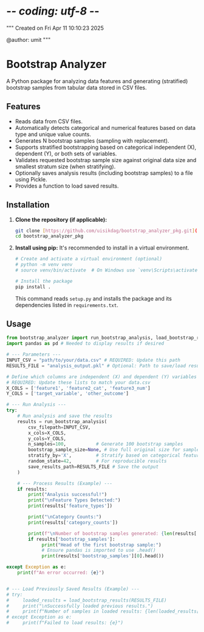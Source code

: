 # -*- coding: utf-8 -*-
"""
Created on Fri Apr 11 10:10:23 2025

@author: umit
"""

# Bootstrap Analyzer

A Python package for analyzing data features and generating (stratified) bootstrap samples from tabular data stored in CSV files.

## Features

* Reads data from CSV files.
* Automatically detects categorical and numerical features based on data type and unique value counts.
* Generates N bootstrap samples (sampling with replacement).
* Supports stratified bootstrapping based on categorical independent (X), dependent (Y), or both sets of variables.
* Validates requested bootstrap sample size against original data size and smallest stratum size (when stratifying).
* Optionally saves analysis results (including bootstrap samples) to a file using Pickle.
* Provides a function to load saved results.

## Installation

1.  **Clone the repository (if applicable):**
    ```bash
    git clone [https://github.com/uisikdag/bootstrap_analyzer_pkg.git](https://github.com/uisikdag/bootstrap_analyzer_pkg.git) # Replace with actual URL if hosted
    cd bootstrap_analyzer_pkg
    ```

2.  **Install using pip:**
    It's recommended to install in a virtual environment.

    ```bash
    # Create and activate a virtual environment (optional)
    # python -m venv venv
    # source venv/bin/activate  # On Windows use `venv\Scripts\activate`

    # Install the package
    pip install .
    ```
    This command reads `setup.py` and installs the package and its dependencies listed in `requirements.txt`.

## Usage

```python
from bootstrap_analyzer import run_bootstrap_analysis, load_bootstrap_results
import pandas as pd # Needed to display results if desired

# --- Parameters ---
INPUT_CSV = "path/to/your/data.csv" # REQUIRED: Update this path
RESULTS_FILE = "analysis_output.pkl" # Optional: Path to save/load results

# Define which columns are independent (X) and dependent (Y) variables
# REQUIRED: Update these lists to match your data.csv
X_COLS = ['feature1', 'feature2_cat', 'feature3_num']
Y_COLS = ['target_variable', 'other_outcome']

# --- Run Analysis ---
try:
    # Run analysis and save the results
    results = run_bootstrap_analysis(
        csv_filepath=INPUT_CSV,
        x_cols=X_COLS,
        y_cols=Y_COLS,
        n_samples=100,           # Generate 100 bootstrap samples
        bootstrap_sample_size=None, # Use full original size for samples
        stratify_by='X',         # Stratify based on categorical features in X_COLS
        random_state=42,         # For reproducible results
        save_results_path=RESULTS_FILE # Save the output
    )

    # --- Process Results (Example) ---
    if results:
        print("Analysis successful!")
        print("\nFeature Types Detected:")
        print(results['feature_types'])

        print("\nCategory Counts:")
        print(results['category_counts'])

        print(f"\nNumber of bootstrap samples generated: {len(results['bootstrap_samples'])}")
        if results['bootstrap_samples']:
             print("Head of the first bootstrap sample:")
             # Ensure pandas is imported to use .head()
             print(results['bootstrap_samples'][0].head())

except Exception as e:
    print(f"An error occurred: {e}")


# --- Load Previously Saved Results (Example) ---
# try:
#     loaded_results = load_bootstrap_results(RESULTS_FILE)
#     print("\nSuccessfully loaded previous results.")
#     print(f"Number of samples in loaded results: {len(loaded_results['bootstrap_samples'])}")
# except Exception as e:
#     print(f"Failed to load results: {e}")